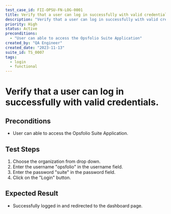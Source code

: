 ```yaml
---
test_case_id: FII-OPSU-FN-LOG-0001
title: Verify that a user can log in successfully with valid credentials.
description: "Verify that a user can log in successfully with valid credentials."
priority: High
status: Active
preconditions: 
  - "User can able to access the Opsfolio Suite Application"
created_by: "QA Engineer"
created_date: "2023-11-13"
suite_id: TS_0007
tags:
  - login
  - functional
---
```


# Verify that a user can log in successfully with valid credentials.

## Preconditions

- User can able to access the Opsfolio Suite Application.

## Test Steps

1. Choose the organization from drop down.
2. Enter the username "opsfolio" in the username field.
2. Enter the password "suite" in the password field.
3. Click on the "Login" button.

## Expected Result

- Successfully logged in and redirected to the dashboard page.


